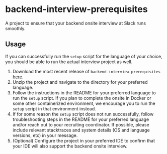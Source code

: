 # backend-interview-prerequisites

A project to ensure that your backend onsite interview at Slack runs smoothly.

## Usage

If you can successfully run the `setup` script for the language of your choice, you should be able to run the actual interview project as well.

1. Download the most recent release of `backend-interview-prerequisites` [here](https://github.com/slackhq/backend-interview-prerequisites/releases/latest).
1. Unzip the project and navigate to the directory for your preferred language.
1. Follow the instructions in the README for your preferred language to run the `setup` script. If you plan to complete the onsite in Docker or some other containerized environment, we encourage you to run the `setup` script in that environment instead.
1. If for some reason the `setup` script does not run successfully, follow troubleshooting steps in the README for your preferred language and/or reach out to your recruiting coordinator. If possible, please include relevant stacktraces and system details (OS and language versions, etc) in your message.
1. (Optional) Configure the project in your preferred IDE to confirm that your IDE will also support the backend onsite interview.